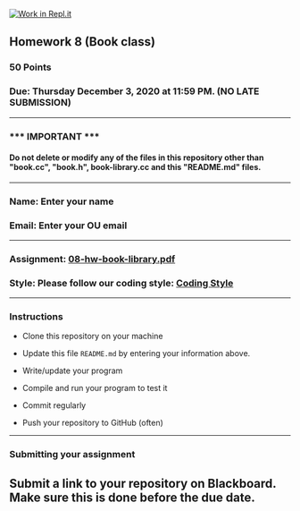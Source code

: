 [![Work in Repl.it](https://classroom.github.com/assets/work-in-replit-14baed9a392b3a25080506f3b7b6d57f295ec2978f6f33ec97e36a161684cbe9.svg)](https://classroom.github.com/online_ide?assignment_repo_id=3697164&assignment_repo_type=AssignmentRepo)
## Homework 8 (Book class)

### 50 Points

### Due: Thursday December 3, 2020 at 11:59 PM. (NO LATE SUBMISSION)

---
### *** IMPORTANT ***
#### Do not delete or modify any of the files in this repository other than "book.cc", "book.h", book-library.cc and this "README.md" files.

---

### Name: Enter your name

### Email: Enter your OU email

---

### Assignment: [08-hw-book-library.pdf](08-hw-book-library.pdf)

### Style: Please follow our coding style: [Coding Style](https://github.com/nasseef/cs2400/blob/master/docs/coding-style.md)

---

### Instructions

- Clone this repository on your machine

- Update this file `README.md` by entering your information above.
- Write/update your program

- Compile and run your program to test it

- Commit regularly

- Push your repository to GitHub (often)

---

### Submitting your assignment

**Submit a link to your repository on Blackboard. Make sure this is done before the due date.**
---